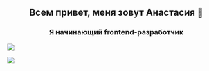 <h2 align="center">Всем привет, меня зовут Анастасия 🦭</h2>
<h3 align="center">Я начинающий frontend-разработчик</h3>

![](https://i.pinimg.com/originals/2d/cc/93/2dcc9384250518a03fc038c363b689b8.gif)

<!--
**AnastasiaBelova00/AnastasiaBelova00** is a ✨ _special_ ✨ repository because its `README.md` (this file) appears on your GitHub profile.

Here are some ideas to get you started:

- 🔭 I’m currently working on ...
- 🌱 I’m currently learning ...
- 👯 I’m looking to collaborate on ...
- 🤔 I’m looking for help with ...
- 💬 Ask me about ...
- 📫 How to reach me: ...
- 😄 Pronouns: ...
- ⚡ Fun fact: ...
-->

![](https://komarev.com/ghpvc/?username=AnastasiaBelova00)
